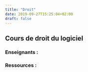 ```yaml
---
title: "Droit"
date: 2019-09-27T15:25:04+02:00
draft: false
---
```

## Cours de droit du logiciel
### Enseignants :


### Ressources :
